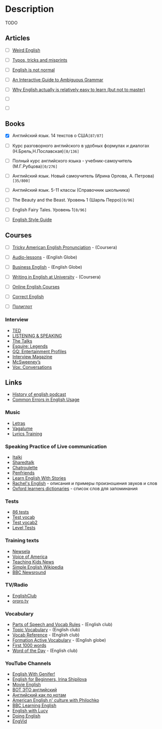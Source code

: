 # Description

TODO


## Articles

- [ ] [Weird English](https://www.nationalreview.com/magazine/2021/11/29/weird-english/)
- [ ] [Typos, tricks and misprints](https://aeon.co/essays/why-is-the-english-spelling-system-so-weird-and-inconsistent)
- [ ] [English is not normal](https://aeon.co/essays/why-is-english-so-weirdly-different-from-other-languages)
- [ ] [An Interactive Guide to Ambiguous Grammar](https://www.mcsweeneys.net/articles/an-interactive-guide-to-ambiguous-grammar)
- [ ] [Why English actually is relatively easy to learn (but not to master)](http://christopherwink.com/2018/11/05/english-easy-learn-john-mcwhorter-history-magnificent-bastard-tongue/)
- [ ] []()
- [ ] []()


## Books

- [x] Английский язык. 14 текстов о США`[87/87]`
- [ ] Курс разговорного английского в удобных формулах и диалогах (Н.Брель,Н.Пославская)`[0/136]`
- [ ] Полный курс английского языка - учебник-самоучитель (М.Г.Рубцова)`[0/276]`
- [ ] Английский язык. Новый самоучитель (Ирина Орлова, А. Петрова)`[35/800]`
- [ ] Английский язык. 5-11 классы (Справочник школьника)
- [ ] The Beauty and the Beast. Уровень 1 (Шарль Перро)`[0/96]`
- [ ] English Fairy Tales. Уровень 1`[0/96]`
- [ ] [English Style Guide](https://ec.europa.eu/info/sites/default/files/styleguide_english_dgt_en.pdf)


## Courses

- [ ] [Tricky American English Pronunciation](https://www.coursera.org/learn/tricky-american-english-pronunciation) - (Coursera)
- [ ] [Audio-lessons](https://english-globe.ru/index.php?option=com_content&task=view&id=13&Itemid=17) - (English Globe)
- [ ] [Business English](https://english-globe.ru/index.php?option=com_content&task=category&sectionid=19&id=71&Itemid=92) - (English Globe)
- [ ] [Writing in English at University](https://www.coursera.org/learn/writing-english-university) - (Coursera)
- [ ] [Online English Courses](http://www.1-language.com/englishcourse/index.htm)
- [ ] [Correct English](http://www.correctenglish.ru/exercises/)
- [ ] [Полиглот](https://rutracker.org/forum/viewtopic.php?t=3918150)


### Interview

- [TED](http://www.ted.com/)
- [LISTENING & SPEAKING](http://www.rong-chang.com/listen.htm)
- [The Talks](https://the-talks.com/)
- [Esquire: Legends](https://www.esquire.com/what-ive-learned-legends/)
- [GQ: Entertainment Profiles](https://www.gq.com/about/entertainment-profiles-and-interviews)
- [Interview Magazine](https://www.interviewmagazine.com/)
- [McSweeney’s](https://www.mcsweeneys.net/columns/interviews-with-people-who-have-interesting-or-unusual-jobs)
- [Vox: Conversations](https://www.vox.com/conversations)


## Links

- [History of english podcast](https://historyofenglishpodcast.com/)
- [Common Errors in English Usage](https://brians.wsu.edu/common-errors/)


### Music

- [Letras](https://www.letras.mus.br/)
- [Vagalume](http://www.vagalume.com.br/)
- [Lyrics Training](http://lyricstraining.com)


### Speaking Practice of Live communication

- [Italki](http://www.italki.com/)
- [Sharedtalk](http://sharedtalk.com/)
- [Chatroulette](http://chatroulette.com/)
- [Penfriends](http://www.englishjet.com/english_courses_files/adult_penfriends.asp)
- [Learn English With Stories](https://deepenglish.com/blog/)
- [Rachel's English](http://rachelsenglish.com/) - описания и примеры произношения звуков и слов
- [Oxford learners dictionaries](https://www.oxfordlearnersdictionaries.com/wordlist/english/oxford3000/) - список слов для запоминания


### Tests

- [86 tests](http://english03.ru/testy)
- [Test vocab](http://testyourvocab.com/)
- [Test vocab2](https://my.vocabularysize.com/)
- [Level Tests](http://www.englishjet.com/english_courses_files/tests.htm)


### Training texts

- [Newsela](https://newsela.com/)
- [Voice of America](https://learningenglish.voanews.com/)
- [Teaching Kids News](https://teachingkidsnews.com/)
- [Simple English Wikipedia](https://simple.wikipedia.org/)
- [BBC Newsround](https://www.bbc.co.uk/newsround)


### TV/Radio

- [EnglishClub](https://www.englishclub.com/listening/radio.htm)
- [ororo.tv](http://ororo.tv/)


### Vocabulary

- [Parts of Speech and Vocab Rules](https://www.englishclub.com/vocabulary/parts-of-speech.htm) - (English club)
- [Topic Vocabulary](https://www.englishclub.com/vocabulary/topic.htm) - (English club)
- [Vocab Reference](https://www.englishclub.com/vocabulary/reference.htm) - (English club)
- [Formation Active Vocabulary](http://www.english-globe.ru/index.php?option=com_content&task=category&sectionid=18&id=72&Itemid=88) - (English globe)
- [First 1000 words](http://english03.ru/knigi/first1000words.html)
- [Word of the Day](https://www.englishclub.com/vocabulary/word-of-the-day.htm) - (English club)


### YouTube Channels

- [English With Genifer!](http://www.youtube.com/user/JenniferESL)
- [English for Beginners, Irina Shipilova](https://youtube.com/playlist?list=PLWZ63a6zsYpi5KB3pMeFBxofCQpx7ymPe)
- [Movie English](https://www.youtube.com/channel/UC8Io7LK1rOICcXJh4Y4LUTg)
- [ВОТ ЭТО английский](https://www.youtube.com/c/%D0%92%D0%9E%D0%A2%D0%AD%D0%A2%D0%9E/featured)
- [Английский как по нотам](http://www.youtube.com/user/krutopridumal)
- [American English n' culture with Philochko](http://www.youtube.com/user/philochko)
- [BBC Learning English](https://www.youtube.com/user/bbclearningenglish/featured)
- [English with Lucy](https://www.youtube.com/channel/UCz4tgANd4yy8Oe0iXCdSWfA)
- [Doing English](https://www.youtube.com/user/doingenglishDOTcom)
- [EngVid](https://www.youtube.com/user/engvidenglish)
